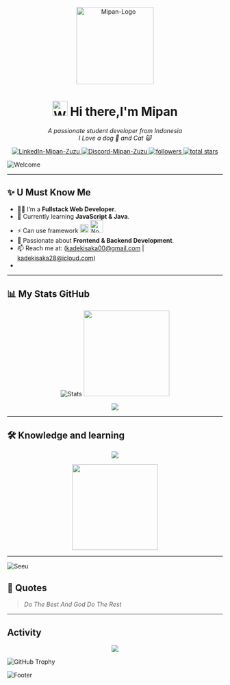 <div align="center">
  <img width="180" src="nama.png" alt="Mipan-Logo" />
  
  # <img src="https://raw.githubusercontent.com/Tarikul-Islam-Anik/Animated-Fluent-Emojis/master/Emojis/Hand%20gestures/Waving%20Hand.png" alt="Waving Hand" width="35" height="35" /> Hi there,I'm Mipan
  
  <p>
    <em>A passionate student developer from Indonesia</em><br>
    <em>I Love a dog 🐶 and Cat 😺</em>
  </p>

  <a href="https://www.linkedin.com/in/kadek-isaka/" target="_blank">
  <img src="https://img.shields.io/badge/LinkedIn-0A66C2?style=for-the-badge&logo=linkedin&logoColor=white" alt="LinkedIn-Mipan-Zuzu" />
</a>
  <a href="https://discord.com/users/858201924795629569">
    <img src="https://img.shields.io/badge/Discord-5865F2?style=for-the-badge&logo=discord&logoColor=white" alt="Discord-Mipan-Zuzu" />
  </a>
  <a href="https://github.com/Mipan-Zuzu?tab=followers">
    <img alt="followers" title="Follow me on Github" src="https://custom-icon-badges.demolab.com/github/followers/Mipan-Zuzu?color=236ad3&labelColor=1155ba&style=for-the-badge&logo=person-add&label=Followers&logoColor=white"/>
  </a>
  <a href="https://github.com/Mipan-Zuzu?tab=repositories&sort=stargazers">
    <img alt="total stars" title="Total stars on GitHub" src="https://custom-icon-badges.demolab.com/github/stars/Mipan-Zuzu?color=55960c&style=for-the-badge&labelColor=488207&logo=star"/>
  </a>
</div>

![Welcome](https://readme-typing-svg.demolab.com?font=Fira+Code&weight=600&size=30&duration=3000&pause=1000&color=F7F7F7&center=true&vCenter=true&width=900&lines=Hi+There+thanks+for+comming;This+my+GitHub+profile!;)

---
## ✨ U Must Know Me
- 🧑‍💻 I’m a **Fullstack Web Developer**.
- 🌱 Currently learning **JavaScript & Java**.
- ⚡ Can use framework <img src="https://upload.wikimedia.org/wikipedia/commons/a/a7/React-icon.svg" alt="React Logo" width="20" height="20"> <img src="https://upload.wikimedia.org/wikipedia/commons/d/d9/Node.js_logo.svg" alt="Node.js Logo" width="30">
- 🎯 Passionate about **Frontend & Backend Development**.
- 📫 Reach me at: (kadekisaka00@gmail.com | kadekisaka28@icloud.com)
- 

---


## 📊 My Stats GitHub

<p align="center">
  <img src="https://github-readme-stats.vercel.app/api?username=Mipan-Zuzu&show_icons=true&theme=radical" alt="Stats" />
  <img src="https://media3.giphy.com/media/v1.Y2lkPTc5MGI3NjExNnowdHM2ODNtNTRwdnhqdXdtNW9wMG05endpYXpuMWMxdzhqc2JlbyZlcD12MV9pbnRlcm5hbF9naWZfYnlfaWQmY3Q9Zw/HzPtbOKyBoBFsK4hyc/giphy.gif" width="200" />
</p>

<p align="center">
    <img src="https://github-readme-stats.vercel.app/api/top-langs/?username=Mipan-Zuzu&layout=compact&theme=radical" />
</p>

---

## 🛠️ Knowledge and learning
<p align="center">
  <img src="https://skillicons.dev/icons?i=html,css,js,react,nodejs,tailwind,bootstrap,bash,npm,vite" />
</p>

<p align="center">
  <img src="https://media.giphy.com/media/sIIhZliB2McAo/giphy.gif" width="200px" />
</p>

---

![Seeu](https://readme-typing-svg.demolab.com?font=Fira+Code&weight=600&size=30&duration=3000&pause=1000&color=F7F7F7&center=true&vCenter=true&width=900&lines=Tangks+For+Reading;See+U+☺️👌)


## 🌟 Quotes
> *Do The Best And God Do The Rest*

---



## Activity
<p align="center">
  <img src="https://github-profile-summary-cards.vercel.app/api/cards/profile-details?username=Mipan-Zuzu&theme=dark" />
  
  ![GitHub Trophy](https://github-profile-trophy.vercel.app/?username=Mipan-Zuzu)
</p>


![Footer](https://capsule-render.vercel.app/api?type=waving&color=gradient&height=100&section=footer)
